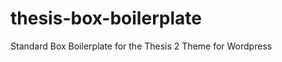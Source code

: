 thesis-box-boilerplate
======================

Standard Box Boilerplate for the Thesis 2 Theme for Wordpress
